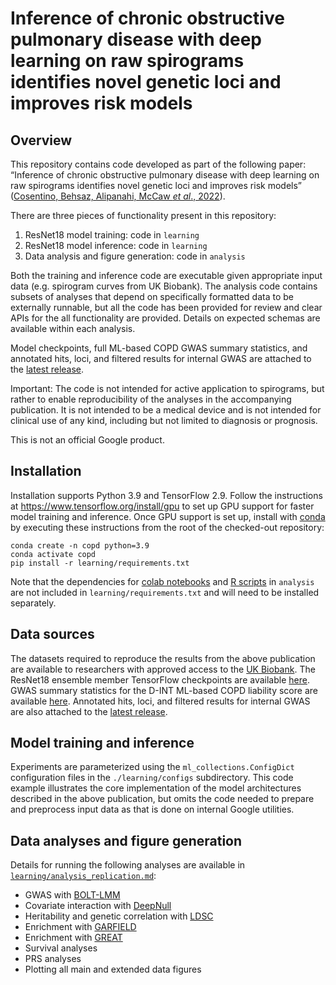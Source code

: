 # Inference of chronic obstructive pulmonary disease with deep learning on raw spirograms identifies novel genetic loci and improves risk models

## Overview

This repository contains code developed as part of the following paper:
“Inference of chronic obstructive pulmonary disease with deep learning on raw
spirograms identifies novel genetic loci and improves risk models”
([Cosentino, Behsaz, Alipanahi, McCaw *et al*., 2022](https://www.medrxiv.org/content/10.1101/2022.09.12.22279863v1)).

There are three pieces of functionality present in this repository:

1.  ResNet18 model training: code in `learning`
1.  ResNet18 model inference: code in `learning`
1.  Data analysis and figure generation: code in `analysis`

Both the training and inference code are executable given appropriate input data
(e.g. spirogram curves from UK Biobank). The analysis code contains subsets of
analyses that depend on specifically formatted data to be externally runnable,
but all the code has been provided for review and clear APIs for the all
functionality are provided. Details on expected schemas are available within
each analysis.

Model checkpoints, full ML-based COPD GWAS summary statistics, and annotated
hits, loci, and filtered results for internal GWAS are attached to the
[latest release](https://github.com/Google-Health/genomics-research/releases/tag/v0.2.0-ML-COPD).

Important: The code is not intended for active application to spirograms, but
rather to enable reproducibility of the analyses in the accompanying
publication. It is not intended to be a medical device and is not intended for
clinical use of any kind, including but not limited to diagnosis or prognosis.

This is not an official Google product.

## Installation

Installation supports Python 3.9 and TensorFlow 2.9. Follow the instructions at
https://www.tensorflow.org/install/gpu to set up GPU support for faster model
training and inference. Once GPU support is set up, install with
[conda](https://docs.conda.io/projects/conda/en/latest/index.html) by executing
these instructions from the root of the checked-out repository:

```
conda create -n copd python=3.9
conda activate copd
pip install -r learning/requirements.txt
```

Note that the dependencies for
[colab notebooks](https://colab.research.google.com/) and
[R scripts](https://www.r-project.org/) in `analysis` are not included in
`learning/requirements.txt` and will need to be installed separately.

## Data sources

The datasets required to reproduce the results from the above publication are
available to researchers with approved access to the
[UK Biobank](https://www.ukbiobank.ac.uk/). The ResNet18 ensemble member
TensorFlow checkpoints are available
[here](https://github.com/Google-Health/genomics-research/releases/download/v0.2.0-ML-COPD/ml_based_copd_member_ckpts.zip).
GWAS summary statistics for the D-INT ML-based COPD liability score are
available
[here](https://github.com/Google-Health/genomics-research/releases/download/v0.2.0-ML-COPD/ml_based_copd.gwas.tsv.gz).
Annotated hits, loci, and filtered results for internal GWAS are also attached
to the
[latest release](https://github.com/Google-Health/genomics-research/releases/download/v0.2.0-ML-COPD/).

## Model training and inference

Experiments are parameterized using the `ml_collections.ConfigDict`
configuration files in the `./learning/configs` subdirectory. This code example
illustrates the core implementation of the model architectures described in the
above publication, but omits the code needed to prepare and preprocess input
data as that is done on internal Google utilities.

## Data analyses and figure generation

Details for running the following analyses are available in
[`learning/analysis_replication.md`](https://github.com/Google-Health/genomics-research/blob/main/ml-based-copd/learning/analysis_replication.md):

-   GWAS with
    [BOLT-LMM](https://alkesgroup.broadinstitute.org/BOLT-LMM/BOLT-LMM_manual.html)
-   Covariate interaction with
    [DeepNull](https://github.com/Google-Health/genomics-research/tree/main/nonlinear-covariate-gwas)
-   Heritability and genetic correlation with
    [LDSC](https://github.com/bulik/ldsc)
-   Enrichment with [GARFIELD](https://www.ebi.ac.uk/birney-srv/GARFIELD/)
-   Enrichment with [GREAT](http://great.stanford.edu/public/html/)
-   Survival analyses
-   PRS analyses
-   Plotting all main and extended data figures
